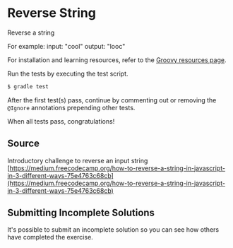 # Reverse String

Reverse a string

For example:
input: "cool"
output: "looc"

For installation and learning resources, refer to the
[Groovy resources page](https://exercism.io/tracks/groovy/resources).

Run the tests by executing the test script.

```sh
$ gradle test
```

After the first test(s) pass, continue by commenting out or removing the `@Ignore` annotations prepending other tests.

When all tests pass, congratulations!

## Source

Introductory challenge to reverse an input string [https://medium.freecodecamp.org/how-to-reverse-a-string-in-javascript-in-3-different-ways-75e4763c68cb](https://medium.freecodecamp.org/how-to-reverse-a-string-in-javascript-in-3-different-ways-75e4763c68cb)

## Submitting Incomplete Solutions
It's possible to submit an incomplete solution so you can see how others have completed the exercise.

